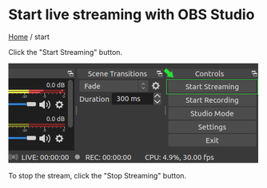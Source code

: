 # Start live streaming with OBS Studio

[Home](../README.md) / start

Click the "Start Streaming" button.

![Start Streaming](pic6.png)

To stop the stream, click the "Stop Streaming" button.
